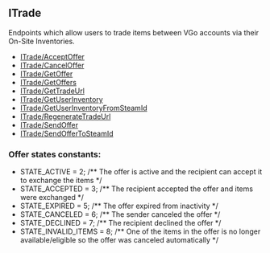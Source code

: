 ## ITrade

Endpoints which allow users to trade items between VGo accounts via their On-Site Inventories.
- [ITrade/AcceptOffer](ITrade/AcceptOffer.md)
- [ITrade/CancelOffer](ITrade/CancelOffer.md)
- [ITrade/GetOffer](ITrade/GetOffer.md)
- [ITrade/GetOffers](ITrade/GetOffers.md)
- [ITrade/GetTradeUrl](ITrade/GetTradeUrl.md)
- [ITrade/GetUserInventory](ITrade/GetUserInventory.md)
- [ITrade/GetUserInventoryFromSteamId](ITrade/GetUserInventoryFromSteamId.md)
- [ITrade/RegenerateTradeUrl](ITrade/RegenerateTradeUrl.md)
- [ITrade/SendOffer](ITrade/SendOffer.md)
- [ITrade/SendOfferToSteamId](ITrade/SendOfferToSteamId.md)


### Offer states constants:
- STATE_ACTIVE = 2;                             /** The offer is active and the recipient can accept it to exchange the items */
- STATE_ACCEPTED = 3;                           /** The recipient accepted the offer and items were exchanged */
- STATE_EXPIRED = 5;                            /** The offer expired from inactivity */
- STATE_CANCELED = 6;                           /** The sender canceled the offer */
- STATE_DECLINED = 7;                           /** The recipient declined the offer */
- STATE_INVALID_ITEMS = 8;                      /** One of the items in the offer is no longer available/eligible so the offer was canceled automatically */
